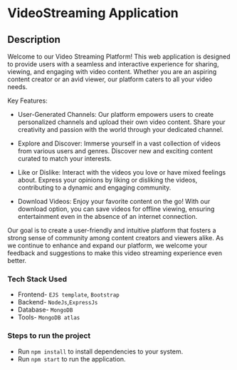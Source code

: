 # VideoStreaming Application

## Description
Welcome to our Video Streaming Platform! This web application is designed to provide users with a seamless and interactive experience for sharing, viewing, and engaging with video content. Whether you are an aspiring content creator or an avid viewer, our platform caters to all your video needs.

Key Features:

* User-Generated Channels: Our platform empowers users to create personalized channels and upload their own video content. Share your creativity and passion with the world through your dedicated channel.

* Explore and Discover: Immerse yourself in a vast collection of videos from various users and genres. Discover new and exciting content curated to match your interests.

* Like or Dislike: Interact with the videos you love or have mixed feelings about. Express your opinions by liking or disliking the videos, contributing to a dynamic and engaging community.

* Download Videos: Enjoy your favorite content on the go! With our download option, you can save videos for offline viewing, ensuring entertainment even in the absence of an internet connection.

Our goal is to create a user-friendly and intuitive platform that fosters a strong sense of community among content creators and viewers alike. As we continue to enhance and expand our platform, we welcome your feedback and suggestions to make this video streaming experience even better.

### Tech Stack Used

* Frontend- `EJS template`, `Bootstrap`
* Backend- `NodeJs`,`ExpressJs`
* Database- `MongoDB`
* Tools- `MongoDB atlas`

### Steps to run the project
* Run `npm install` to install dependencies to your system.
* Run `npm start` to run the application.
